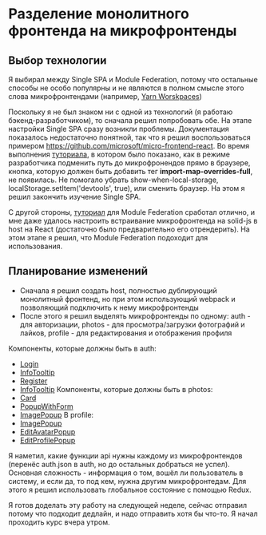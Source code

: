 # Разделение монолитного фронтенда на микрофронтенды

## Выбор технологии

Я выбирал между Single SPA и Module Federation, потому что остальные способы не особо популярны и не являются в полном смысле этого слова микрофронтендами (например, [Yarn Worskpaces](https://yarnpkg.com/features/workspaces))

Поскольку я не был знаком ни с одной из технологий (я работаю бэкенд-разработчиком), то сначала решил попробовать обе. На этапе настройки Single SPA сразу возникли проблемы. Документация показалось недостаточно понятной, так что я решил воспользоваться примером https://github.com/microsoft/micro-frontend-react. Во время выполнения [туториала](https://www.youtube.com/watch?v=vjjcuIxqIzY&list=PLLUD8RtHvsAOhtHnyGx57EYXoaNsxGrTU&index=5&ab_channel=JoelDenning), в котором было показано, как в режиме разработчика подменить путь до микрофронендов прямо в браузере, кнопка, которую должен быть добавить тег **import-map-overrides-full**, не появилась. Не помогало убрать show-when-local-storage, localStorage.setItem('devtools', true), или сменить браузер. На этом я решил закончить изучение Single SPA.

С другой стороны, [туториал](https://www.youtube.com/watch?v=s_Fs4AXsTnA) для Module Federation сработал отлично, и мне даже удалось настроить встраивание микрофронтенда на solid-js в host на React (достаточно было предварительно его отрендерить). На этом этапе я решил, что Module Federation подоходит для использования.

## Планирование изменений

- Сначала я решил создать host, полностью дублирующий монолитный фронтенд, но при этом использующий webpack и позволяющий подключить к нему микрофронтенды
- После этого я решил выделять микрофронтенды по одному: auth - для авторизации, photos - для просмотра/загрузки фотографий и лайков, profile - для редактирования и отображения профиля

Компоненты, которые должны быть в auth:
- [Login](frontend/src/components/Login.js)
- [InfoTooltip](frontend/src/components/InfoTooltip.js)
- [Register](frontend/src/components/Register.js)
- [InfoTooltip](frontend/src/components/InfoTooltip.js)
Компоненты, которые должны быть в photos:
- [Card](frontend/src/components/Card.js)
- [PopupWithForm](frontend/src/components/PopupWithForm.js)
- [ImagePopup](frontend/src/components/ImagePopup.js)
В profile:
- [ImagePopup](frontend/src/components/ImagePopup.js)
- [EditAvatarPopup](frontend/src/components/EditAvatarPopup.js)
- [EditProfilePopup](frontend/src/components/EditProfilePopup.js)

Я наметил, какие функции api нужны каждому из микрофронтендов (перенёс auth.json в auth, но до остальных добраться не успел).
Основная сложность - информация о том, вошёл ли пользователь в систему, и если да, то под кем, нужна другим микрофронтедам. Для этого я решил использовать глобальное состояние с помощью Redux.   

Я готов доделать эту работу на следующей неделе, сейчас отправил потому что подходит дедлайн, и надо отправить хотя бы что-то. Я начал проходить курс вчера утром.